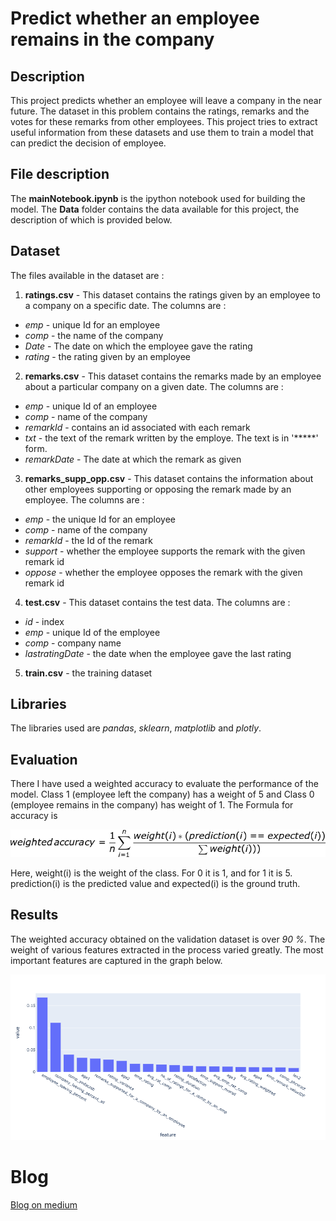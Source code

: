 # Predict whether an employee remains in the company
## Description
  This project predicts whether an employee will leave a company in the near future. The dataset in this problem contains the ratings, remarks and the votes for these remarks from other employees. This project tries to extract useful information from these datasets and use them to train a model that can predict the decision of employee.
  
 ## File description
 The **mainNotebook.ipynb** is the ipython notebook used for building the model. The **Data** folder contains the data available for this project, the description of which is provided below.
 
 ## Dataset
 The files available in the dataset are :
 1. **ratings.csv** - This dataset contains the ratings given by an employee to a company on a specific date. The columns are :
  - *emp* - unique Id for an employee
  - *comp* - the name of the company
  - *Date* - The date on which the employee gave the rating
  - *rating* - the rating given by an employee
2. **remarks.csv** - This dataset contains the remarks made by an employee about a particular company on a given date. The columns are : 
  - *emp* - unique Id of an employee
  - *comp* - name of the company
  - *remarkId* - contains an id associated with each remark
  - *txt* - the text of the remark written by the employe. The text is in '*****' form.
  - *remarkDate* - The date at which the remark as given
3. **remarks_supp_opp.csv** - This dataset contains the information about other employees supporting or opposing the remark made by an employee. The columns are :
  - *emp* - the unique Id for an employee
  - *comp* - name of the company
  - *remarkId* - the Id of the remark
  - *support* - whether the employee supports the remark with the given remark id
  - *oppose* - whether the employee opposes the remark with the given remark id
4. **test.csv** - This dataset contains the test data. The columns are :
  - *id* - index
  - *emp* - unique Id of the employee
  - *comp* - company name
  - *lastratingDate* - the date when the employee gave the last rating
5. **train.csv** - the training dataset

## Libraries
The libraries used are *pandas*, *sklearn*, *matplotlib* and *plotly*. 

## Evaluation
There I have used a weighted accuracy to evaluate the performance of the model. Class 1 (employee left the company) has a weight of 5 and Class 0 (employee remains in the company) has weight of 1. The Formula for accuracy is <br>
 
<img src="https://github.com/tesla-24/EmployeeLeavingCompanyPrediction/blob/main/support/formula.png" width="600"/>

Here, weight(i) is the weight of the class. For 0 it is 1, and for 1 it is 5.
prediction(i) is the predicted value and expected(i) is the ground truth.

## Results

The weighted accuracy obtained on the validation dataset is over *90 %*. The weight of various features extracted in the process varied greatly. The most important features are captured in the graph below.

<img src="https://github.com/tesla-24/EmployeeLeavingCompanyPrediction/blob/main/support/important_features.png" width="600"/>

# Blog 


[Blog on medium](https://medium.com/@yogielectron/predict-whether-an-employee-remains-in-the-company-6a7cc7ff147f)
